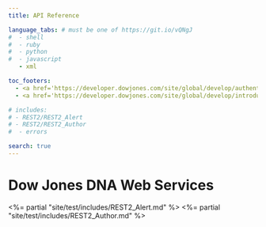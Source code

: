 ```yaml
---
title: API Reference

language_tabs: # must be one of https://git.io/vQNgJ
#  - shell
#  - ruby
#  - python
#  - javascript
   - xml

toc_footers:
  - <a href='https://developer.dowjones.com/site/global/develop/authentication/index.gsp'>Sign Up for a Developer Key</a>
  - <a href='https://developer.dowjones.com/site/global/develop/introduction/index.gsp'>Documentation Powered by Dow Jones DNA</a>

# includes:
# - REST2/REST2_Alert
# - REST2/REST2_Author
#  - errors

search: true
---
```


# Dow Jones DNA Web Services

<%= partial "site/test/includes/REST2_Alert.md" %>
<%= partial "site/test/includes/REST2_Author.md" %>
